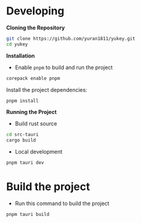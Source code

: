 # Developing

**Cloning the Repository**

```bash
git clone https://github.com/yuran1811/yukey.git
cd yukey
```

**Installation**

- Enable `pnpm` to build and run the project

```bash
corepack enable pnpm
```

Install the project dependencies:

```bash
pnpm install
```

**Running the Project**

- Build rust source

```bash
cd src-tauri
cargo build
```

- Local development

```bash
pnpm tauri dev
```

# Build the project

- Run this command to build the project

```bash
pnpm tauri build
```
